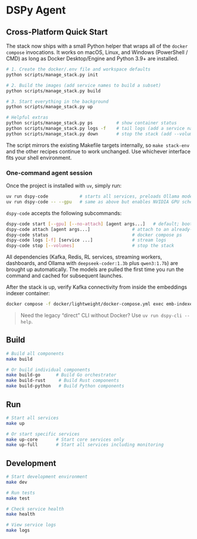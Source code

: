 # DSPy Agent

## Cross-Platform Quick Start

The stack now ships with a small Python helper that wraps all of the `docker compose`
invocations. It works on macOS, Linux, and Windows (PowerShell / CMD) as long as
Docker Desktop/Engine and Python 3.9+ are installed.

```bash
# 1. Create the docker/.env file and workspace defaults
python scripts/manage_stack.py init

# 2. Build the images (add service names to build a subset)
python scripts/manage_stack.py build

# 3. Start everything in the background
python scripts/manage_stack.py up

# Helpful extras
python scripts/manage_stack.py ps         # show container status
python scripts/manage_stack.py logs -f    # tail logs (add a service name to filter)
python scripts/manage_stack.py down       # stop the stack (add --volumes to wipe data)
```

The script mirrors the existing Makefile targets internally, so `make stack-env` and the
other recipes continue to work unchanged. Use whichever interface fits your shell environment.

### One-command agent session

Once the project is installed with `uv`, simply run:

```bash
uv run dspy-code            # starts all services, preloads Ollama models, drops into the agent CLI
uv run dspy-code -- --gpu   # same as above but enables NVIDIA GPU scheduling (needs container toolkit)
```

`dspy-code` accepts the following subcommands:

```bash
dspy-code start [--gpu] [--no-attach] [agent args...]   # default; boots the stack and opens an agent session
dspy-code attach [agent args...]                # attach to an already-running stack
dspy-code status                                # docker compose ps
dspy-code logs [-f] [service ...]               # stream logs
dspy-code stop [--volumes]                      # stop the stack
```

All dependencies (Kafka, Redis, RL services, streaming workers, dashboards, and Ollama with
`deepseek-coder:1.3b` plus `qwen3:1.7b`) are brought up automatically. The models are pulled the
first time you run the command and cached for subsequent launches.

After the stack is up, verify Kafka connectivity from inside the embeddings indexer container:

```bash
docker compose -f docker/lightweight/docker-compose.yml exec emb-indexer bash -lc 'source /entrypoints/wait_for_kafka.sh'
```

> Need the legacy “direct” CLI without Docker? Use `uv run dspy-cli --help`.

## Build

```bash
# Build all components
make build

# Or build individual components
make build-go      # Build Go orchestrator
make build-rust     # Build Rust components
make build-python   # Build Python components
```

## Run

```bash
# Start all services
make up

# Or start specific services
make up-core       # Start core services only
make up-full       # Start all services including monitoring
```

## Development

```bash
# Start development environment
make dev

# Run tests
make test

# Check service health
make health

# View service logs
make logs
```
